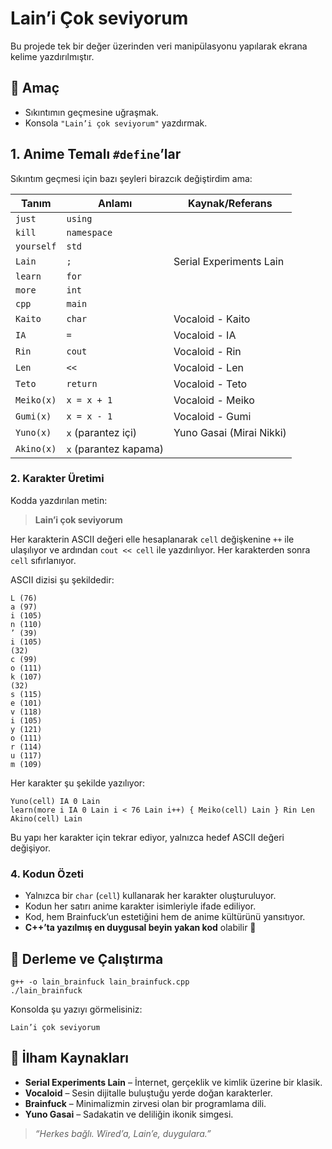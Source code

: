 # Lain’i Çok seviyorum

Bu projede tek bir değer üzerinden veri manipülasyonu yapılarak ekrana kelime yazdırılmıştır.

## 🎯 Amaç

- Sıkıntımın geçmesine uğraşmak.
- Konsola `"Lain’i çok seviyorum"` yazdırmak.

## 1. Anime Temalı `#define`’lar

Sıkıntım geçmesi için bazı şeyleri birazcık değiştirdim ama:

| Tanım      | Anlamı                | Kaynak/Referans          |
| ---------- | --------------------- | ------------------------ |
| `just`     | `using`               |                          |
| `kill`     | `namespace`           |                          |
| `yourself` | `std`                 |                          |
| `Lain`     | `;`                   | Serial Experiments Lain  |
| `learn`    | `for`                 |                          |
| `more`     | `int`                 |                          |
| `cpp`      | `main`                |                          |
| `Kaito`    | `char`                | Vocaloid - Kaito         |
| `IA`       | `=`                   | Vocaloid - IA            |
| `Rin`      | `cout`                | Vocaloid - Rin           |
| `Len`      | `<<`                  | Vocaloid - Len           |
| `Teto`     | `return`              | Vocaloid - Teto          |
| `Meiko(x)` | `x = x + 1`           | Vocaloid - Meiko         |
| `Gumi(x)`  | `x = x - 1`           | Vocaloid - Gumi          |
| `Yuno(x)`  | `x` (parantez içi)    | Yuno Gasai (Mirai Nikki) |
| `Akino(x)` | `x` (parantez kapama) |                          |

### 2. Karakter Üretimi

Kodda yazdırılan metin:

> **Lain’i çok seviyorum**

Her karakterin ASCII değeri elle hesaplanarak `cell` değişkenine `++` ile ulaşılıyor ve ardından `cout << cell` ile yazdırılıyor. Her karakterden sonra `cell` sıfırlanıyor.

ASCII dizisi şu şekildedir:

```
L (76)
a (97)
i (105)
n (110)
’ (39)
i (105)
(32)
c (99)
o (111)
k (107)
(32)
s (115)
e (101)
v (118)
i (105)
y (121)
o (111)
r (114)
u (117)
m (109)
```

Her karakter şu şekilde yazılıyor:

```
Yuno(cell) IA 0 Lain
learn(more i IA 0 Lain i < 76 Lain i++) { Meiko(cell) Lain } Rin Len Akino(cell) Lain
```

Bu yapı her karakter için tekrar ediyor, yalnızca hedef ASCII değeri değişiyor.

### 4. Kodun Özeti

- Yalnızca bir `char` (`cell`) kullanarak her karakter oluşturuluyor.
- Kodun her satırı anime karakter isimleriyle ifade ediliyor.
- Kod, hem Brainfuck’un estetiğini hem de anime kültürünü yansıtıyor.
- **C++’ta yazılmış en duygusal beyin yakan kod** olabilir 💜

## 🚀 Derleme ve Çalıştırma

```
g++ -o lain_brainfuck lain_brainfuck.cpp
./lain_brainfuck
```

Konsolda şu yazıyı görmelisiniz:

```
Lain’i çok seviyorum
```

## 💬 İlham Kaynakları

- **Serial Experiments Lain** – İnternet, gerçeklik ve kimlik üzerine bir klasik.
- **Vocaloid** – Sesin dijitalle buluştuğu yerde doğan karakterler.
- **Brainfuck** – Minimalizmin zirvesi olan bir programlama dili.
- **Yuno Gasai** – Sadakatin ve deliliğin ikonik simgesi.

> _“Herkes bağlı. Wired’a, Lain’e, duygulara.”_
